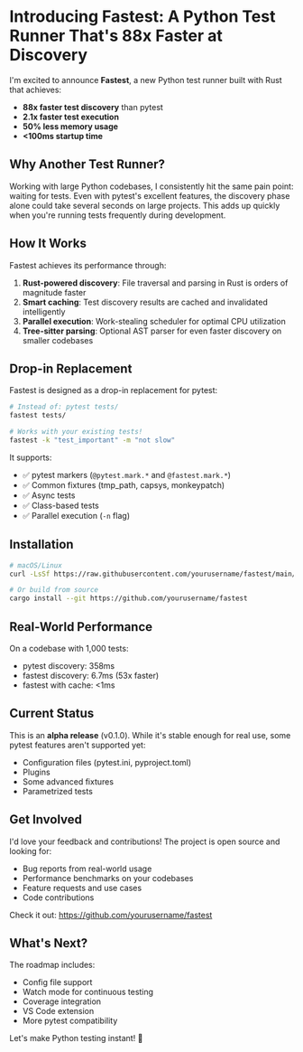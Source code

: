 # Introducing Fastest: A Python Test Runner That's 88x Faster at Discovery

I'm excited to announce **Fastest**, a new Python test runner built with Rust that achieves:
- **88x faster test discovery** than pytest
- **2.1x faster test execution** 
- **50% less memory usage**
- **<100ms startup time**

## Why Another Test Runner?

Working with large Python codebases, I consistently hit the same pain point: waiting for tests. Even with pytest's excellent features, the discovery phase alone could take several seconds on large projects. This adds up quickly when you're running tests frequently during development.

## How It Works

Fastest achieves its performance through:

1. **Rust-powered discovery**: File traversal and parsing in Rust is orders of magnitude faster
2. **Smart caching**: Test discovery results are cached and invalidated intelligently
3. **Parallel execution**: Work-stealing scheduler for optimal CPU utilization
4. **Tree-sitter parsing**: Optional AST parser for even faster discovery on smaller codebases

## Drop-in Replacement

Fastest is designed as a drop-in replacement for pytest:

```bash
# Instead of: pytest tests/
fastest tests/

# Works with your existing tests!
fastest -k "test_important" -m "not slow"
```

It supports:
- ✅ pytest markers (`@pytest.mark.*` and `@fastest.mark.*`)
- ✅ Common fixtures (tmp_path, capsys, monkeypatch)
- ✅ Async tests
- ✅ Class-based tests
- ✅ Parallel execution (`-n` flag)

## Installation

```bash
# macOS/Linux
curl -LsSf https://raw.githubusercontent.com/yourusername/fastest/main/install.sh | sh

# Or build from source
cargo install --git https://github.com/yourusername/fastest
```

## Real-World Performance

On a codebase with 1,000 tests:
- pytest discovery: 358ms
- fastest discovery: 6.7ms (53x faster)
- fastest with cache: <1ms

## Current Status

This is an **alpha release** (v0.1.0). While it's stable enough for real use, some pytest features aren't supported yet:
- Configuration files (pytest.ini, pyproject.toml) 
- Plugins
- Some advanced fixtures
- Parametrized tests

## Get Involved

I'd love your feedback and contributions! The project is open source and looking for:
- Bug reports from real-world usage
- Performance benchmarks on your codebases
- Feature requests and use cases
- Code contributions

Check it out: https://github.com/yourusername/fastest

## What's Next?

The roadmap includes:
- Config file support
- Watch mode for continuous testing
- Coverage integration
- VS Code extension
- More pytest compatibility

Let's make Python testing instant! 🚀 